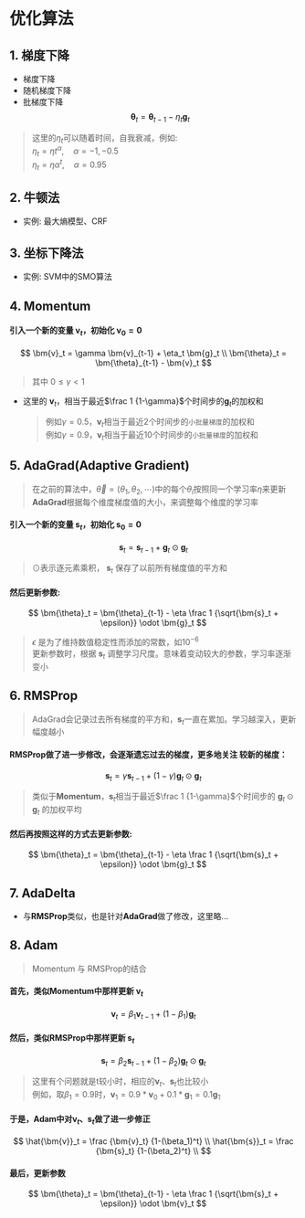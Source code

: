 # 优化算法


## 1. 梯度下降
- 梯度下降
- 随机梯度下降
- 批梯度下降
$$
    \bm{\theta}_t = \bm{\theta}_{t-1} - \eta_t \bm{g}_t
$$
> 这里的$\eta_t$可以随着时间，自我衰减，例如:  
> $\eta_t = \eta t^\alpha, \quad \alpha = -1, -0.5$  
> $\eta_t = \eta \alpha^t, \quad \alpha = 0.95$

## 2. 牛顿法
- 实例: 最大熵模型、CRF

## 3. 坐标下降法
- 实例: SVM中的SMO算法

## 4. Momentum
#### 引入一个新的变量 $\bm{v}_t$，初始化 $\bm{v}_0=0$
$$
    \bm{v}_t = \gamma \bm{v}_{t-1} + \eta_t \bm{g}_t \\
    \bm{\theta}_t = \bm{\theta}_{t-1} - \bm{v}_t
$$
> 其中 $0 \le \gamma < 1$  
- 这里的 $\bm{v}_t$，相当于最近$\frac 1 {1-\gamma}$个时间步的$\bm{g}_t$的加权和  
    > 例如$\gamma=0.5$，$\bm{v}_t$相当于最近2个时间步的`小批量梯度`的加权和  
    > 例如$\gamma=0.9$，$\bm{v}_t$相当于最近10个时间步的`小批量梯度`的加权和

## 5. AdaGrad(Adaptive Gradient)
> 在之前的算法中，$\vec{\theta} = (\theta_1,\theta_2,\cdots)$中的每个$\theta_i$按照同一个学习率$\eta$来更新  
> **AdaGrad**根据每个维度梯度值的大小，来调整每个维度的学习率

#### 引入一个新的变量 $\bm{s}_t$，初始化 $\bm{s}_0=0$
$$
    \bm{s}_t = \bm{s}_{t-1} + \bm{g}_t \odot \bm{g}_t
$$
> $\odot$表示逐元素乘积， $\bm{s}_t$ 保存了以前所有梯度值的平方和

#### 然后更新参数:  
$$
    \bm{\theta}_t = \bm{\theta}_{t-1} - \eta \frac 1 {\sqrt{\bm{s}_t + \epsilon}} \odot \bm{g}_t
$$
> $\epsilon$ 是为了维持数值稳定性而添加的常数，如$10^{-6}$  
> 更新参数时，根据 $\bm{s}_t$ 调整学习尺度。意味着变动较大的参数，学习率逐渐变小

## 6. RMSProp
> AdaGrad会记录过去所有梯度的平方和，$\bm{s}_t$一直在累加。学习越深入，更新幅度越小  
#### RMSProp做了进一步修改，会逐渐遗忘过去的梯度，更多地关注 较新的梯度：

$$
    \bm{s}_t = \gamma \bm{s}_{t-1} + (1-\gamma) \bm{g}_t \odot \bm{g}_t
$$
> 类似于**Momentum**，$\bm{s}_t$相当于最近$\frac 1 {1-\gamma}$个时间步的 $\bm{g}_t \odot \bm{g}_t$ 的加权平均

#### 然后再按照这样的方式去更新参数:  
$$
    \bm{\theta}_t = \bm{\theta}_{t-1} - \eta \frac 1 {\sqrt{\bm{s}_t + \epsilon}} \odot \bm{g}_t
$$

## 7. AdaDelta
- 与**RMSProp**类似，也是针对**AdaGrad**做了修改，这里略...

## 8. Adam
> Momentum 与 RMSProp的结合

#### 首先，类似Momentum中那样更新 $\bm{v}_t$
$$
    \bm{v}_t = \beta_1 \bm{v}_{t-1} + (1-\beta_1) \bm{g}_t 
$$

#### 然后，类似RMSProp中那样更新 $\bm{s}_t$
$$
    \bm{s}_t = \beta_2 \bm{s}_{t-1} + (1-\beta_2) \bm{g}_t \odot \bm{g}_t
$$

> 这里有个问题就是t较小时，相应的$\bm{v}_t、\bm{s}_t$也比较小  
> 例如，取$\beta_1=0.9$时，$\bm{v}_1 = 0.9 * \bm{v}_0 + 0.1 * \bm{g}_1 = 0.1 \bm{g}_1$

#### 于是，Adam中对$\bm{v}_t、\bm{s}_t$做了进一步修正
$$
    \hat{\bm{v}}_t = \frac {\bm{v}_t} {1-(\beta_1)^t} \\
    \hat{\bm{s}}_t = \frac {\bm{s}_t} {1-(\beta_2)^t} \\
$$

#### 最后，更新参数
$$
    \bm{\theta}_t = \bm{\theta}_{t-1} - \eta \frac 1 {\sqrt{\bm{s}_t + \epsilon}} \odot \bm{v}_t
$$